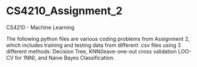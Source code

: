 # CS4210_Assignment_2

CS4210 - Machine Learning

The following python files are various coding problems from Assignment 2, which includes training and testing data from different .csv files 
using 3 different methods: Decision Tree, KNN(leave-one-out cross validation LOO-CV for 1NN), and Naive Bayes Classification. 
